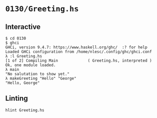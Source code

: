 # `0130/Greeting.hs`

## Interactive

```console
$ cd 0130
$ ghci
GHCi, version 9.4.7: https://www.haskell.org/ghc/  :? for help
Loaded GHCi configuration from /home/nlesc/.config/ghc/ghci.conf
λ :l Greeting.hs 
[1 of 2] Compiling Main             ( Greeting.hs, interpreted )
Ok, one module loaded.
λ main
"No salutation to show yet."
λ makeGreeting "Hello" "George"
"Hello, George"
```

## Linting

```console
hlint Greeting.hs
```
